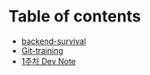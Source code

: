 # Table of contents

* [backend-survival](README.md)
* [Git-training](git-training.md)
* [1주차 Dev Note](week1.md)
